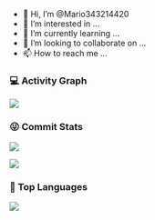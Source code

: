 - 👋 Hi, I’m @Mario343214420
- 👀 I’m interested in ...
- 🌱 I’m currently learning ...
- 💞️ I’m looking to collaborate on ...
- 📫 How to reach me ...

<!---
Mario343214420/Mario343214420 is a ✨ special ✨ repository because its `README.md` (this file) appears on your GitHub profile.
You can click the Preview link to take a look at your changes.
--->

### 💻 Activity Graph

![](https://activity-graph.herokuapp.com/graph?username=Mario343214420&bg_color=1c1917&color=ffffff&line=216E39&point=32C15F&area_color=1c1917&area=true&hide_border=true&custom_title=GitHub%20Commits%20Graph)

### 😜 Commit Stats

![](https://github-readme-stats.vercel.app/api?username=Mario343214420&count_private=true&show_icons=true&theme=radical&show_owner=true)

![](https://github-profile-trophy.vercel.app/?username=Mario343214420&theme=radical&row=1)

### 🦁 Top Languages

![](https://github-readme-stats.vercel.app/api/top-langs/?username=Mario343214420&layout=compact&theme=dark)
